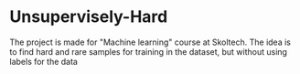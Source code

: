 # Unsupervisely-Hard
The project is made for "Machine learning" course at Skoltech. The idea is to find hard and rare samples for training in the dataset, but without using labels for the data
